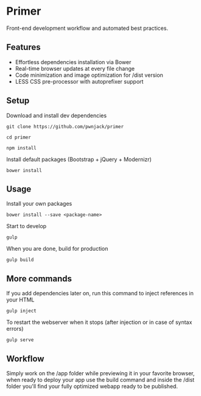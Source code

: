 # Primer

Front-end development workflow and automated best practices.

## Features

- Effortless dependencies installation via Bower
- Real-time browser updates at every file change
- Code minimization and image optimization for /dist version
- LESS CSS pre-processor with autoprefixer support

## Setup

Download and install dev dependencies

	git clone https://github.com/pwnjack/primer

	cd primer

	npm install
	
Install default packages (Bootstrap + jQuery + Modernizr)

	bower install

## Usage

Install your own packages

	bower install --save <package-name>

Start to develop

	gulp

When you are done, build for production

	gulp build

## More commands

If you add dependencies later on, run this command to inject references in your HTML

	gulp inject

To restart the webserver when it stops (after injection or in case of syntax errors)

	gulp serve

## Workflow

Simply work on the /app folder while previewing it in your favorite browser, when ready to deploy your app use the build command and inside the /dist folder you'll find your fully optimized webapp ready to be published.
